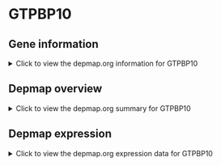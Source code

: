 <h1>GTPBP10</h1>

<h2>Gene information</h2>
<details>
  <summary>Click to view the depmap.org information for GTPBP10</summary>
  <iframe src="https://depmap.org/portal/gene/GTPBP10?tab=about" style="border:none;width:100%;height:800px"></iframe>
</details>

<h2>Depmap overview</h2>
<details>
  <summary>Click to view the depmap.org summary for GTPBP10</summary>
  <iframe src="https://depmap.org/portal/gene/GTPBP10?tab=overview" style="border:none;width:100%;height:800px"></iframe>
</details>

<h2>Depmap expression</h2>
<details>
  <summary>Click to view the depmap.org expression data for GTPBP10</summary>
  <iframe src="https://depmap.org/portal/gene/GTPBP10?tab=characterization" style="border:none;width:100%;height:800px"></iframe>
</details>


<!--
<h2>Reactome Pathway diagram</h2>
PNAME
-->


